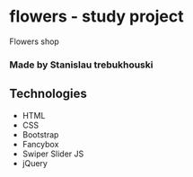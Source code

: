 # flowers - study project
Flowers shop
### Made by Stanislau trebukhouski

## Technologies
- HTML
- CSS
- Bootstrap
- Fancybox
- Swiper Slider JS
- jQuery 
